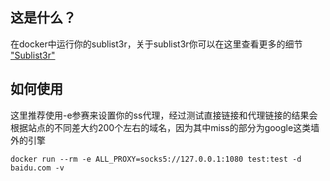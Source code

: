## 这是什么？

在docker中运行你的sublist3r，关于sublist3r你可以在这里查看更多的细节
["Sublist3r"](https://github.com/aboul3la/Sublist3r)

## 如何使用

这里推荐使用-e参赛来设置你的ss代理，经过测试直接链接和代理链接的结果会根据站点的不同差大约200个左右的域名，因为其中miss的部分为google这类墙外的引擎
```
docker run --rm -e ALL_PROXY=socks5://127.0.0.1:1080 test:test -d baidu.com -v
```